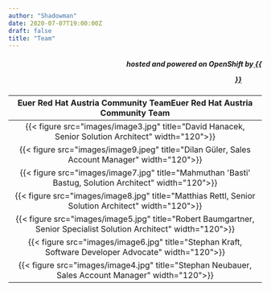 ```yaml
---
author: "Shadowman"
date: 2020-07-07T19:00:00Z
draft: false
title: "Team"
---
```

 
<div style="text-align:right;">
<h5> hosted and powered on OpenShift by<a href="https://marketplace.cancom.at/en-US/home"> {{<figure src="images/CANCOM_Logo_Rot_sRGB.svg" width="100">}}</a> </h5>
</div>

| Euer Red Hat Austria Community TeamEuer Red Hat Austria Community Team | 
|:---:| 
| {{< figure src="images/image3.jpg" title="David Hanacek, Senior Solution Architect" width="120">}} |
| {{< figure src="images/image9.jpeg" title="Dilan Güler, Sales Account Manager" width="120">}} |
| {{< figure src="images/image7.jpg" title="Mahmuthan 'Basti' Bastug, Solution Architect" width="120">}} |
| {{< figure src="images/image8.jpg" title="Matthias Rettl, Senior Solution Architect" width="120">}} |
| {{< figure src="images/image5.jpg" title="Robert Baumgartner, Senior Specialist Solution Architect" width="120">}} |
| {{< figure src="images/image6.jpg" title="Stephan Kraft, Software Developer Advocate" width="120">}} |
| {{< figure src="images/image4.jpg" title="Stephan Neubauer, Sales Account Manager" width="120">}} |
